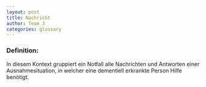 ```yaml
---
layout: post
title: Nachricht
author: Team 3
categories: glossary
---
```

### Definition:

In diesem Kontext gruppiert ein Notfall alle Nachrichten und Antworten einer Ausnahmesituation, in welcher eine dementiell erkrankte Person Hilfe benötigt.